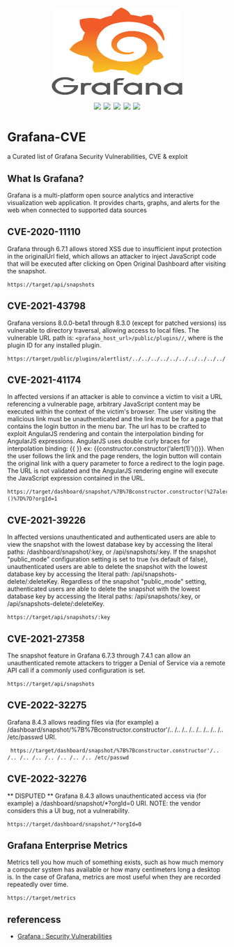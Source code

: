 <h1 align="center">
  <br>
  <a href=""><img src="/img/logo.png" alt="" width="300px;" height="200px"></a>
  <br>
  <img src="https://img.shields.io/badge/PRs-welcome-blue">
  <img src="https://img.shields.io/github/last-commit/kh4sh3i/Grafana-CVE"> 
  <img src="https://img.shields.io/github/commit-activity/m/kh4sh3i/Grafana-CVE">
  <a href="https://twitter.com/intent/follow?screen_name=kh4sh3i_"><img src="https://img.shields.io/twitter/follow/kh4sh3i_?style=flat&logo=twitter"></a>
  <a href="https://github.com/kh4sh3i"><img src="https://img.shields.io/github/stars/kh4sh3i?style=flat&logo=github"></a>
</h1>

# Grafana-CVE
a Curated list of Grafana Security Vulnerabilities, CVE & exploit


## What Is Grafana? 
Grafana is a multi-platform open source analytics and interactive visualization web application. It provides charts, graphs, and alerts for the web when connected to supported data sources


## CVE-2020-11110
Grafana through 6.7.1 allows stored XSS due to insufficient input protection in the originalUrl field, which allows an attacker to inject JavaScript code that will be executed after clicking on Open Original Dashboard after visiting the snapshot.

```url
https://target/api/snapshots
```


## CVE-2021-43798
 Grafana versions 8.0.0-beta1 through 8.3.0 (except for patched versions) iss vulnerable to directory traversal, allowing access to local files. The vulnerable URL path is: `<grafana_host_url>/public/plugins//`, where is the plugin ID for any installed plugin.

 ```url
https://target/public/plugins/alertlist/../../../../../../../../../../../../../../../../../../../etc/passwd
 ```


## CVE-2021-41174
 In affected versions if an attacker is able to convince a victim to visit a URL referencing a vulnerable page, arbitrary JavaScript content may be executed within the context of the victim's browser. The user visiting the malicious link must be unauthenticated and the link must be for a page that contains the login button in the menu bar. The url has to be crafted to exploit AngularJS rendering and contain the interpolation binding for AngularJS expressions. AngularJS uses double curly braces for interpolation binding: {{ }} ex: {{constructor.constructor(‘alert(1)’)()}}. When the user follows the link and the page renders, the login button will contain the original link with a query parameter to force a redirect to the login page. The URL is not validated and the AngularJS rendering engine will execute the JavaScript expression contained in the URL. 

 ```url
 https://target/dashboard/snapshot/%7B%7Bconstructor.constructor(%27alert(document.domain)%27)()%7D%7D?orgId=1
 ```


 ## CVE-2021-39226
In affected versions unauthenticated and authenticated users are able to view the snapshot with the lowest database key by accessing the literal paths: /dashboard/snapshot/:key, or /api/snapshots/:key. If the snapshot "public_mode" configuration setting is set to true (vs default of false), unauthenticated users are able to delete the snapshot with the lowest database key by accessing the literal path: /api/snapshots-delete/:deleteKey. Regardless of the snapshot "public_mode" setting, authenticated users are able to delete the snapshot with the lowest database key by accessing the literal paths: /api/snapshots/:key, or /api/snapshots-delete/:deleteKey. 

```url
https://target/api/snapshots/:key
```


## CVE-2021-27358
The snapshot feature in Grafana 6.7.3 through 7.4.1 can allow an unauthenticated remote attackers to trigger a Denial of Service via a remote API call if a commonly used configuration is set.

```url
https://target/api/snapshots
```


## CVE-2022-32275
Grafana 8.4.3 allows reading files via (for example) a /dashboard/snapshot/%7B%7Bconstructor.constructor'/.. /.. /.. /.. /.. /.. /.. /.. /etc/passwd URI.

```url
 https://target/dashboard/snapshot/%7B%7Bconstructor.constructor'/.. /.. /.. /.. /.. /.. /.. /.. /etc/passwd
```


## CVE-2022-32276
** DISPUTED ** Grafana 8.4.3 allows unauthenticated access via (for example) a /dashboard/snapshot/*?orgId=0 URI. NOTE: the vendor considers this a UI bug, not a vulnerability.

```url
https://target/dashboard/snapshot/*?orgId=0
```


## Grafana Enterprise Metrics
Metrics tell you how much of something exists, such as how much memory a computer system has available or how many centimeters long a desktop is. In the case of Grafana, metrics are most useful when they are recorded repeatedly over time.

```url
https://target/metrics
```


## referencess
* [Grafana : Security Vulnerabilities](https://www.cvedetails.com/cve/CVE-2022-32276/)